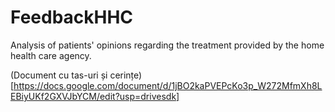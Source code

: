 # FeedbackHHC
Analysis of patients' opinions regarding the treatment provided by the home health care agency.

(Document cu tas-uri și cerințe)[https://docs.google.com/document/d/1jBO2kaPVEPcKo3p_W272MfmXh8LEBiyUKf2GXVJbYCM/edit?usp=drivesdk]
